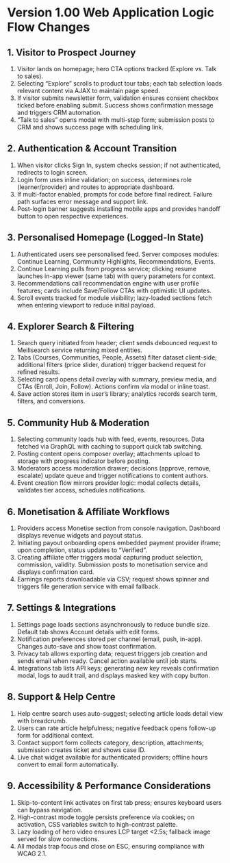 # Version 1.00 Web Application Logic Flow Changes

## 1. Visitor to Prospect Journey
1. Visitor lands on homepage; hero CTA options tracked (Explore vs. Talk to sales).
2. Selecting “Explore” scrolls to product tour tabs; each tab selection loads relevant content via AJAX to maintain page speed.
3. If visitor submits newsletter form, validation ensures consent checkbox ticked before enabling submit. Success shows confirmation message and triggers CRM automation.
4. “Talk to sales” opens modal with multi-step form; submission posts to CRM and shows success page with scheduling link.

## 2. Authentication & Account Transition
1. When visitor clicks Sign In, system checks session; if not authenticated, redirects to login screen.
2. Login form uses inline validation; on success, determines role (learner/provider) and routes to appropriate dashboard.
3. If multi-factor enabled, prompts for code before final redirect. Failure path surfaces error message and support link.
4. Post-login banner suggests installing mobile apps and provides handoff button to open respective experiences.

## 3. Personalised Homepage (Logged-In State)
1. Authenticated users see personalised feed. Server composes modules: Continue Learning, Community Highlights, Recommendations, Events.
2. Continue Learning pulls from progress service; clicking resume launches in-app viewer (same tab) with query parameters for context.
3. Recommendations call recommendation engine with user profile features; cards include Save/Follow CTAs with optimistic UI updates.
4. Scroll events tracked for module visibility; lazy-loaded sections fetch when entering viewport to reduce initial payload.

## 4. Explorer Search & Filtering
1. Search query initiated from header; client sends debounced request to Meilisearch service returning mixed entities.
2. Tabs (Courses, Communities, People, Assets) filter dataset client-side; additional filters (price slider, duration) trigger backend request for refined results.
3. Selecting card opens detail overlay with summary, preview media, and CTAs (Enroll, Join, Follow). Actions confirm via modal or inline toast.
4. Save action stores item in user’s library; analytics records search term, filters, and conversions.

## 5. Community Hub & Moderation
1. Selecting community loads hub with feed, events, resources. Data fetched via GraphQL with caching to support quick tab switching.
2. Posting content opens composer overlay; attachments upload to storage with progress indicator before posting.
3. Moderators access moderation drawer; decisions (approve, remove, escalate) update queue and trigger notifications to content authors.
4. Event creation flow mirrors provider logic: modal collects details, validates tier access, schedules notifications.

## 6. Monetisation & Affiliate Workflows
1. Providers access Monetise section from console navigation. Dashboard displays revenue widgets and payout status.
2. Initiating payout onboarding opens embedded payment provider iframe; upon completion, status updates to “Verified”.
3. Creating affiliate offer triggers modal capturing product selection, commission, validity. Submission posts to monetisation service and displays confirmation card.
4. Earnings reports downloadable via CSV; request shows spinner and triggers file generation service with email fallback.

## 7. Settings & Integrations
1. Settings page loads sections asynchronously to reduce bundle size. Default tab shows Account details with edit forms.
2. Notification preferences stored per channel (email, push, in-app). Changes auto-save and show toast confirmation.
3. Privacy tab allows exporting data; request triggers job creation and sends email when ready. Cancel action available until job starts.
4. Integrations tab lists API keys; generating new key reveals confirmation modal, logs to audit trail, and displays masked key with copy button.

## 8. Support & Help Centre
1. Help centre search uses auto-suggest; selecting article loads detail view with breadcrumb.
2. Users can rate article helpfulness; negative feedback opens follow-up form for additional context.
3. Contact support form collects category, description, attachments; submission creates ticket and shows case ID.
4. Live chat widget available for authenticated providers; offline hours convert to email form automatically.

## 9. Accessibility & Performance Considerations
1. Skip-to-content link activates on first tab press; ensures keyboard users can bypass navigation.
2. High-contrast mode toggle persists preference via cookies; on activation, CSS variables switch to high-contrast palette.
3. Lazy loading of hero video ensures LCP target <2.5s; fallback image served for slow connections.
4. All modals trap focus and close on ESC, ensuring compliance with WCAG 2.1.
